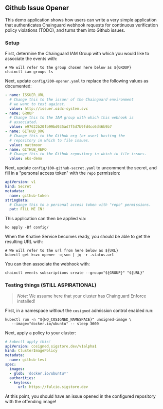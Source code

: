 ## Github Issue Opener

This demo application shows how users can write a very simple application that
authenticates Chainguard webhook requests for continuous verification policy
violations (TODO), and turns them into Github issues.

### Setup

First, determine the Chainguard IAM Group with which you would like to associate
the events with:
```shell
# We will refer to the group chosen here below as ${GROUP}
chainctl iam groups ls
```

Next, update `config/200-opener.yaml` to replace the following values as
documented:

```yaml
- name: ISSUER_URL
  # Change this to the issuer of the Chainguard environment
  # we want to test against.
  value: http://issuer.oidc-system.svc
- name: GROUP
  # Change this to the IAM group with which this webhook is
  # associated.
  value: e97622b20fb99bd935ad7f5d7b9fd4cc6d46b9b7
- name: GITHUB_ORG
  # Change this to the Github org (or user) hosting the
  # repository in which to file issues.
  value: mattmoor
- name: GITHUB_REPO
  # Change this to the Github repository in which to file issues.
  value: eks-demo
```

Next, update `config/100-github-secret.yaml` to uncomment the secret, and
fill in a "personal access token" with the `repo` permission:

```yaml
apiVersion: v1
kind: Secret
metadata:
  name: github-token
stringData:
  # Change this to a personal access token with "repo" permissions.
  pat: FILL ME IN!
```

This application can then be applied via:
```shell
ko apply -Bf config/
```

When the Knative Service becomes ready, you should be able to get the resulting
URL with:

```shell
# We will refer to the url from here below as ${URL}
kubectl get ksvc opener -ojson | jq -r .status.url
```

You can then associate the webhook with:
```shell
chainctl events subscriptions create --group="${GROUP}" "${URL}"
```

### Testing things (STILL ASPIRATIONAL)

> _Note:_ We assume here that your cluster has Chainguard Enforce installed!

First, in a namespace *without* the `cosigned` admission control enabled run:

```shell
kubectl run -n "${NO_COSIGNED_NAMESPACE}" unsigned-image \
   --image="docker.io/ubuntu" -- sleep 3600
```

Next, apply a policy to your cluster:

```yaml
# kubectl apply this!
apiVersion: cosigned.sigstore.dev/v1alpha1
kind: ClusterImagePolicy
metadata:
  name: github-test
spec:
  images:
  - glob: 'docker.io/ubuntu*'
  authorities:
  - keyless:
      url: https://fulcio.sigstore.dev
```

At this point, you should have an issue opened in the configured repository
with the offending image!
